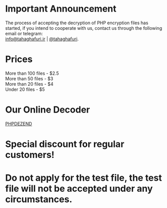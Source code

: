 # Important Announcement
The process of accepting the decryption of PHP encryption files has started, if you intend to cooperate with us, contact us through the following email or telegram: <br><a href="mailto:info@tahaghafuri.ir">info@tahaghafuri.ir</a> | <a href="https://t.me/tahaghafuri/">@tahaghafuri</a>.
# Prices
More than 100 files - $2.5<br>
More than 50 files - $3<br>
More than 20 files - $4<br>
Under 20 files - $5<br>
# Our Online Decoder
<a href="https://phpdezend.xyz">PHPDEZEND</a>
# Special discount for regular customers!
# Do not apply for the test file, the test file will not be accepted under any circumstances.
